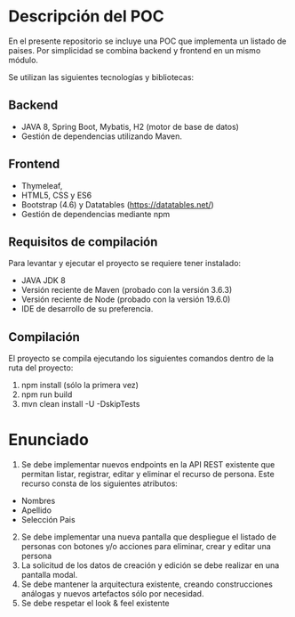 # Descripción del POC

En el presente repositorio se incluye una POC que implementa un listado de paises. Por simplicidad se combina backend y frontend en un mismo módulo. 

Se utilizan las siguientes tecnologías y bibliotecas:

## Backend 
- JAVA 8, Spring Boot, Mybatis, H2 (motor de base de datos)
- Gestión de dependencias utilizando Maven.

## Frontend
- Thymeleaf, 
- HTML5, CSS y ES6 
- Bootstrap (4.6) y Datatables (https://datatables.net/)
- Gestión de dependencias mediante npm

## Requisitos de compilación

Para levantar y ejecutar el proyecto se requiere tener instalado:

- JAVA JDK 8
- Versión reciente de Maven (probado con la versión 3.6.3)
- Versión reciente de Node (probado con la versión 19.6.0)
- IDE de desarrollo de su preferencia.

## Compilación

El proyecto se compila ejecutando los siguientes comandos dentro de la ruta del proyecto:

1) npm install (sólo la primera vez)
2) npm run build
3) mvn clean install -U -DskipTests

# Enunciado

1) Se debe implementar nuevos endpoints en la API REST existente que permitan listar, registrar, editar y eliminar el recurso de persona. Este recurso consta de los siguientes atributos:

- Nombres
- Apellido
- Selección Pais
 
2) Se debe implementar una nueva pantalla que despliegue el listado de personas con botones y/o acciones para eliminar, crear y editar una persona
3) La solicitud de los datos de creación y edición se debe realizar en una pantalla modal.  
4) Se debe mantener la arquitectura existente, creando construcciones análogas y nuevos artefactos sólo por necesidad.
5) Se debe respetar el look & feel existente








